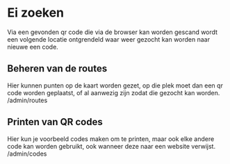 # Ei zoeken

Via een gevonden qr code die via de browser kan worden gescand wordt een volgende locatie ontgrendeld waar weer gezocht kan worden naar nieuwe een code.

## Beheren van de routes
Hier kunnen punten op de kaart worden gezet, op die plek moet dan een qr code worden geplaatst, of al aanwezig zijn zodat die gezocht kan worden.
/admin/routes

## Printen van QR codes
Hier kun je voorbeeld codes maken om te printen, maar ook elke andere code kan worden gebruikt, ook wanneer deze naar een website verwijst.
/admin/codes